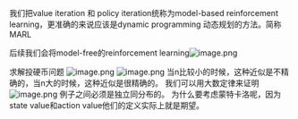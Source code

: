 我们把value iteration 和 policy iteration统称为model-based reinforcement learning，更准确的来说应该是dynamic programming 动态规划的方法。简称MARL

后续我们会将model-free的reinforcement learning![image.png](https://cdn.jsdelivr.net/gh/Bluestone-work/image/image/20241006230527.png)

求解投硬币问题
![image.png](https://cdn.jsdelivr.net/gh/Bluestone-work/image/image/20241006230621.png)
![image.png](https://cdn.jsdelivr.net/gh/Bluestone-work/image/image/20241006230711.png)
当n比较小的时候，这种近似是不精确的，当n大的时候，这种近似是很精确的。
我们可以用大数定律来证明
![image.png](https://cdn.jsdelivr.net/gh/Bluestone-work/image/image/20241006230839.png)
例子之间必须是独立同分布的。
为什么要考虑蒙特卡洛呢，因为state value和action value他们的定义实际上就是期望。
